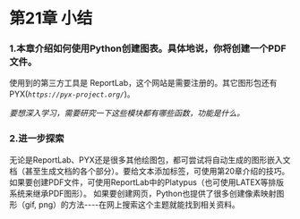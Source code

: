 # 第21章 小结

### 1.本章介绍如何使用Python创建图表。具体地说，你将创建一个PDF文件。

使用到的第三方工具是 ReportLab，这个网站是需要注册的。其它图形包还有PYX(*`https://pyx-project.org/`*)。

*要想深入学习，需要研究一下这些模块都有哪些函数，功能是什么。*

### 2.进一步探索

无论是ReportLab、PYX还是很多其他绘图包，都可尝试将自动生成的图形嵌入文档（甚至生成文档的各个部分）。要给文本添加标签，可使用第20章介绍的技巧。
如果要创建PDF文件，可使用ReportLab中的Platypus（也可使用LATEX等排版系统来继承PDF图形）。
如果要创建网页，Python也提供了很多创建像素映射图形（gif, png）的方法----在网上搜索这个主题就能找到相关资料。





